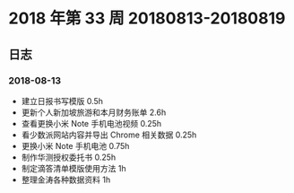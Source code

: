 # 2018 年第 33 周 20180813-20180819

## 日志

### 2018-08-13

- 建立日报书写模版 0.5h
- 更新个人新加坡旅游和本月财务账单 2.6h
- 查看更换小米 Note 手机电池视频 0.25h
- 看少数派网站内容并导出 Chrome 相关数据 0.25h
- 更换小米 Note 手机电池 0.75h
- 制作华测授权委托书 0.25h
- 制定滴答清单模版使用方法 1h
- 整理金涛各种数据资料 1h